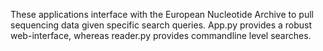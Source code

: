 These applications interface with the European Nucleotide Archive to pull sequencing data given specific search queries. App.py provides a robust web-interface, whereas reader.py provides commandline level searches.
